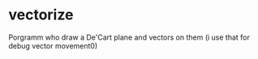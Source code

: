# vectorize

Porgramm who draw a De'Cart plane and vectors on them
(i use that for debug vector movement0)
